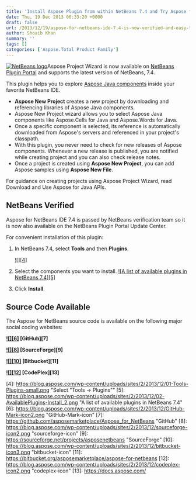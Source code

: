 ```yaml
---
title: 'Install Aspose Plugin from within NetBeans 7.4 and Try Aspose for Java File Format APIs Instantly'
date: Thu, 19 Dec 2013 06:33:20 +0000
draft: false
url: /2013/12/19/aspose-for-netbeans-ide-7.4-is-now-verified-and-easy-to-install/
author: Shoaib Khan
summary: ''
tags: []
categories: ['Aspose.Total Product Family']
---
```


[![NetBeans logo][1]](https://blog.aspose.com/wp-content/uploads/sites/2/2013/12/netbeans-logo.png)Aspose Project Wizard is now available on [NetBeans Plugin Portal][2] and supports the latest version of NetBeans, 7.4.

This plugin helps you to explore [Aspose Java components][3] inside your favorite NetBeans IDE.

*   **Aspose New Project** creates a new project by downloading and referencing libraries of Aspose Java components.
*   Aspose New Project wizard allows you to select Aspose Java components like Aspose.Cells for Java and Aspose.Words for Java.
*   Once a specific component is selected, its reference is automatically downloaded from Aspose's servers and referenced in your project's classpath.
*   With this plugin, you never need to check for new releases of Aspose components. Whenever a new release is published, you are notified while creating project and you can also check release notes.
*   Once a project is created using **Aspose New Project**, you can add Aspose samples using **Aspose New File**.

For guidance on creating projects using Aspose Project Wizard, read Download and Use Aspose for Java APIs.

## NetBeans Verified

Aspose for NetBeans IDE 7.4 is passed by NetBeans verification team so it is now also available on the NetBeans Plugin Portal Update Center.

For convenient installation of this plugin:

1.  In NetBeans 7.4, select **Tools** and then **Plugins**.  
      
    [![][4]](https://blog.aspose.com/wp-content/uploads/sites/2/2013/12/01-Tools-Plugins-small.png)
2.  Select the components you want to install. [![A list of available plugins in NetBeans 7.4][5]](https://blog.aspose.com/wp-content/uploads/sites/2/2013/12/02-AvailablePlugins-Install_2.png)
3.  Click **Install**.

## Source Code Available

The Aspose for NetBeans source code is available on the following major social coding websites:

 **[![][6]](https://github.com/asposemarketplace/Aspose_for_NetBeans) [GitHub][7]**

 **[![][8]](https://sourceforge.net/projects/asposenetbeans) [SourceForge][9]**

 **[![][10]](https://bitbucket.org/asposemarketplace/aspose-for-netbeans) [Bitbucket][11]**

 **[![][12]](https://docs.aspose.com/) [CodePlex][13]**




[1]: https://blog.aspose.com/wp-content/uploads/sites/2/2013/12/netbeans-logo.png "NetBeans logo"
[2]: https://downloads.aspose.com/
[3]: http://www.aspose.com/java/total-component.aspx
[4]: https://blog.aspose.com/wp-content/uploads/sites/2/2013/12/01-Tools-Plugins-small.png "Select "Tools -> Plugins""
[5]: https://blog.aspose.com/wp-content/uploads/sites/2/2013/12/02-AvailablePlugins-Install_2.png "A list of available plugins in NetBeans 7.4"
[6]: https://blog.aspose.com/wp-content/uploads/sites/2/2013/12/GitHub-Mark-icon2.png "GitHub-Mark-icon"
[7]: https://github.com/asposemarketplace/Aspose_for_NetBeans "GitHub"
[8]: https://blog.aspose.com/wp-content/uploads/sites/2/2013/12/sourceforge-icon2.png "sourceforge-icon"
[9]: https://sourceforge.net/projects/asposenetbeans "SourceForge"
[10]: https://blog.aspose.com/wp-content/uploads/sites/2/2013/12/bitbucket-icon3.png "bitbucket-icon"
[11]: https://bitbucket.org/asposemarketplace/aspose-for-netbeans
[12]: https://blog.aspose.com/wp-content/uploads/sites/2/2013/12/codeplex-icon2.png "codeplex-icon"
[13]: https://docs.aspose.com/




